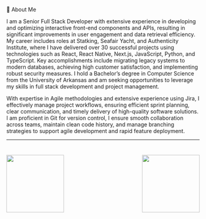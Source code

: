 💫 About Me

I am a Senior Full Stack Developer with extensive experience in developing and optimizing interactive front-end components and APIs, resulting in significant improvements in user engagement and data retrieval efficiency. My career includes roles at Statking, Seafair Yacht, and Authenticity Institute, where I have delivered over 30 successful projects using technologies such as React, React Native, Next.js, JavaScript, Python, and TypeScript. Key accomplishments include migrating legacy systems to modern databases, achieving high customer satisfaction, and implementing robust security measures. I hold a Bachelor’s degree in Computer Science from the University of Arkansas and am seeking opportunities to leverage my skills in full stack development and project management.

With expertise in Agile methodologies and extensive experience using Jira, I effectively manage project workflows, ensuring efficient sprint planning, clear communication, and timely delivery of high-quality software solutions.
I am proficient in Git for version control, I ensure smooth collaboration across teams, maintain clean code history, and manage branching strategies to support agile development and rapid feature deployment.

<hr />

<!--
---
[![](https://visitcount.itsvg.in/api?id=ilesoviyicon=0&color=0)](https://visitcount.itsvg.in)
-->

<h1 align="center"></h1>
<img align="left" height="150px" src="https://github-readme-stats.vercel.app/api?username=fantastic0206&show_icons=true&count_private=true&theme=algolia"/>
<img align="right" height="150px" src="https://github-readme-stats.vercel.app/api/top-langs/?username=fantastic0206&layout=compact&theme=algolia&count_private=true" /> 
<img height="150px" />
